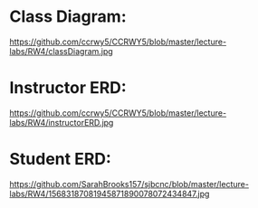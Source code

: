# Class Diagram:
https://github.com/ccrwy5/CCRWY5/blob/master/lecture-labs/RW4/classDiagram.jpg 

# Instructor ERD:
https://github.com/ccrwy5/CCRWY5/blob/master/lecture-labs/RW4/instructorERD.jpg

# Student ERD:
https://github.com/SarahBrooks157/sjbcnc/blob/master/lecture-labs/RW4/15683187081945871890078072434847.jpg
